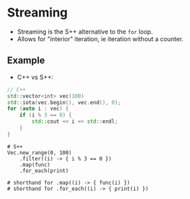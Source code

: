 # Streaming
- Streaming is the S++ alternative to the `for` loop.
- Allows for "interior" iteration, ie iteration without a counter.

## Example
- C++ vs S++:
```c++
// C++
std::vector<int> vec(100)
std::iota(vec.begin(), vec.end(), 0);
for (auto i : vec) {
    if (i % 3 == 0) {
        std::cout << i << std::endl;
    }
}
```

```s++
# S++
Vec.new_range(0, 100)
    .filter((i) -> { i % 3 == 0 })
    .map(func)
    .for_each(print)
    
# shorthand for .map((i) -> { func(i) })
# shorthand for .for_each((i) -> { print(i) })
```
